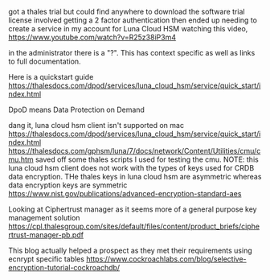 got a thales trial but could find anywhere to download the software
trial license involved getting a 2 factor authentication
then ended up needing to create a service in my account for Luna Cloud HSM
watching this video, https://www.youtube.com/watch?v=R25z38iP3m4

in the administrator there is a "?".  This has context specific as well as links to full documentation.

Here is a quickstart guide https://thalesdocs.com/dpod/services/luna_cloud_hsm/service/quick_start/index.html

DpoD means Data Protection on Demand

dang it, luna cloud hsm client isn't supported on mac
https://thalesdocs.com/dpod/services/luna_cloud_hsm/service/quick_start/index.html
https://thalesdocs.com/gphsm/luna/7/docs/network/Content/Utilities/cmu/cmu.htm
saved off some thales scripts I used for testing the cmu.  NOTE:  this luna cloud hsm client does not work 
with the types of keys used for CRDB data encryption.  THe thales keys in luna cloud hsm are asymmetric whereas data encryption keys are symmetric https://www.nist.gov/publications/advanced-encryption-standard-aes

Looking at Ciphertrust manager as it seems more of a general purpose key management solution
https://cpl.thalesgroup.com/sites/default/files/content/product_briefs/ciphertrust-manager-pb.pdf

This blog actually helped a prospect as they met their requirements using ecnrypt specific tables
https://www.cockroachlabs.com/blog/selective-encryption-tutorial-cockroachdb/

